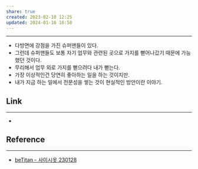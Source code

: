 ```yaml
---
share: true
created: 2023-02-10 12:25
updated: 2024-01-16 16:58
---
```


---
- 다방면에 강점을 가진 슈퍼맨들이 있다.
- 그런데 슈퍼맨들도 보통 자기 업무와 관련된 곳으로 가지를 뻗어나갔기 때문에 가능했던 것이다.
- 무리해서 업무 외로 가지를 뻗으려다 내가 뻗는다.
- 가장 이상적인건 당연히 좋아하는 일을 하는 것이지만.
- 내가 지금 하는 일에서 전문성을 쌓는 것이 현실적인 방안이란 이야기.





## Link
---
- 


## Reference
---
- [beTitan - 사이시옷 230128](https://betitan.org/entry/63-%EB%8B%A4%EC%96%91%ED%95%9C-%EB%8A%A5%EB%A0%A5%EC%9D%84-%EC%8C%93%EA%B3%A0-%EC%8B%B6%EB%8B%A4%EB%A9%B4-%EC%A7%80%EA%B8%88-%EB%82%B4%EA%B0%80-%ED%95%98%EA%B3%A0-%EC%9E%88%EB%8A%94-%EC%9D%BC%EC%9D%B4-%EC%A7%80%EB%A6%84%EA%B8%B8/)